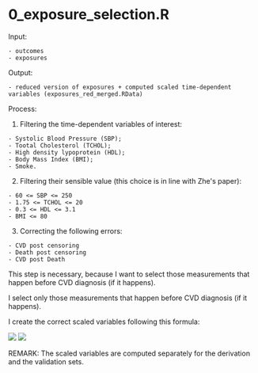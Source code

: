 # 0_exposure_selection.R

  Input: 
    
    - outcomes
    - exposures
 
  Output: 
  
    - reduced version of exposures + computed scaled time-dependent variables (exposures_red_merged.RData)
  
  Process:
  
  1) Filtering the time-dependent variables of interest: 
  
    - Systolic Blood Pressure (SBP);
    - Tootal Cholesterol (TCHOL);
    - High density lypoprotein (HDL);
    - Body Mass Index (BMI);
    - Smoke.
   
  2) Filtering their sensible value (this choice is in line with Zhe's paper):
  
    - 60 <= SBP <= 250
    - 1.75 <= TCHOL <= 20
    - 0.3 <= HDL <= 3.1
    - BMI <= 80
    
  3) Correcting the following errors:
  
    - CVD post censoring
    - Death post censoring
    - CVD post Death
   
  This step is necessary, because I want to select those measurements that happen before CVD diagnosis (if it happens).
  
  I select only those measurements that happen before CVD diagnosis (if it happens).
  
  I create the correct scaled variables following this formula:
  
<img src="https://render.githubusercontent.com/render/math?math=X_f%20%3D%20%5Cfrac%7B(X_f%20-%20%5Cbar%7BX%7D_f)%7D%7Bsd(X_f)%7D%0A">

<img src="https://render.githubusercontent.com/render/math?math=X_m%20%3D%20%5Cfrac%7B(X_m%20-%20%5Cbar%7BX%7D_m)%7D%7Bsd(X_m)%7D%0A">

 REMARK: The scaled variables are computed separately for the derivation and the validation sets.

